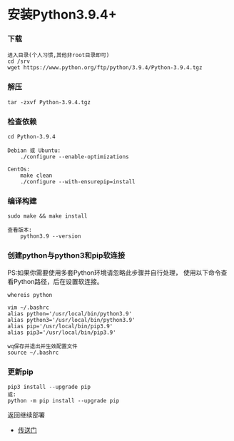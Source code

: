 # 安装Python3.9.4+

### 下载

```shell
进入目录(个人习惯,其他非root目录即可)
cd /srv
wget https://www.python.org/ftp/python/3.9.4/Python-3.9.4.tgz
```

### 解压

```shell
tar -zxvf Python-3.9.4.tgz
```

### 检查依赖

```shell
cd Python-3.9.4
    
Debian 或 Ubuntu:
    ./configure --enable-optimizations
    
CentOs:
    make clean
    ./configure --with-ensurepip=install
```

### 编译构建

```shell
sudo make && make install
```

```shell
查看版本:
    python3.9 --version
```

### 创建python与python3和pip软连接

PS:如果你需要使用多套Python环境请忽略此步骤并自行处理，
使用以下命令查看Python路径，后在设置软连接。
```shell
whereis python
```

```shell
vim ~/.bashrc
alias python='/usr/local/bin/python3.9'
alias python3='/usr/local/bin/python3.9'
alias pip='/usr/local/bin/pip3.9'
alias pip3='/usr/local/bin/pip3.9'

wq保存并退出并生效配置文件
source ~/.bashrc
```

### 更新pip

```shell
pip3 install --upgrade pip
或:
python -m pip install --upgrade pip
```

返回继续部署

- [传送门](./README.md#安装python39)

